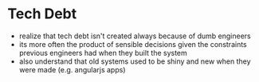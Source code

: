 # Tech Debt

- realize that tech debt isn't created always because of dumb engineers
- its more often the product of sensible decisions given the constraints previous engineers had when they built the system
- also understand that old systems used to be shiny and new when they were made (e.g. angularjs apps)